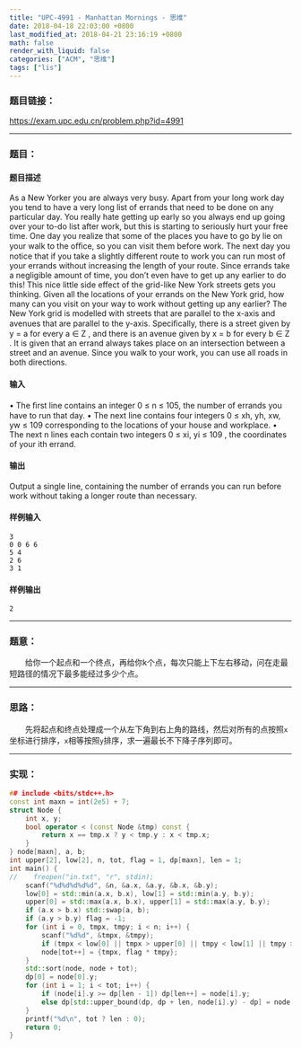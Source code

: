 ```yaml
---
title: "UPC-4991 - Manhattan Mornings - 思维"
date: 2018-04-18 22:03:00 +0800
last_modified_at: 2018-04-21 23:16:19 +0800
math: false
render_with_liquid: false
categories: ["ACM", "思维"]
tags: ["lis"]
---
```


### 题目链接：

https://exam.upc.edu.cn/problem.php?id=4991

---
### 题目：

#### 题目描述
As a New Yorker you are always very busy. Apart from your long work day you tend to have a very long list of
errands that need to be done on any particular day. You really hate getting up early so you always end up going over
your to-do list after work, but this is starting to seriously hurt your free time.
One day you realize that some of the places you have to go by lie on your walk to the oﬃce, so you can visit them before work. The next day you notice that if you take a slightly different route to work you can run most of your errands without increasing the length of your route. 
Since errands take a negligible amount of time, you don’t even have to get up any earlier to do this! This nice little side effect of the grid-like New York streets gets you thinking. Given all the locations of your errands on the New York grid, how many can you visit on your way to work without getting up any earlier?
The New York grid is modelled with streets that are parallel to the x-axis and avenues that are parallel to the y-axis. Speciﬁcally, there is a street given by y = a for every a ∈ Z , and there is an avenue given by x = b for every b ∈ Z . It is given that an errand always takes place on an intersection between a street and an avenue. Since you walk to your work, you can use all roads in both directions.
#### 输入
• The ﬁrst line contains an integer 0 ≤ n ≤ 105, the number of errands you have to run that day.
• The next line contains four integers 0 ≤ xh, yh, xw, yw ≤ 109 corresponding to the locations of your house and workplace.
• The next n lines each contain two integers 0 ≤ xi, yi ≤ 109 , the coordinates of your ith errand.
#### 输出
Output a single line, containing the number of errands you can run before work without taking a longer route than necessary.
#### 样例输入
```
3
0 0 6 6
5 4
2 6
3 1
```
#### 样例输出
```
2
```

---
### 题意：

&emsp;&emsp;给你一个起点和一个终点，再给你k个点，每次只能上下左右移动，问在走最短路径的情况下最多能经过多少个点。

---
### 思路：

&emsp;&emsp;先将起点和终点处理成一个从左下角到右上角的路线，然后对所有的点按照`x`坐标进行排序，`x`相等按照`y`排序，求一遍最长不下降子序列即可。

---
### 实现：

```cpp
## include <bits/stdc++.h>
const int maxn = int(2e5) + 7;
struct Node {
    int x, y;
    bool operator < (const Node &tmp) const {
        return x == tmp.x ? y < tmp.y : x < tmp.x;
    }
} node[maxn], a, b;
int upper[2], low[2], n, tot, flag = 1, dp[maxn], len = 1;
int main() {
//    freopen("in.txt", "r", stdin);
    scanf("%d%d%d%d%d", &n, &a.x, &a.y, &b.x, &b.y);
    low[0] = std::min(a.x, b.x), low[1] = std::min(a.y, b.y);
    upper[0] = std::max(a.x, b.x), upper[1] = std::max(a.y, b.y);
    if (a.x > b.x) std::swap(a, b);
    if (a.y > b.y) flag = -1;
    for (int i = 0, tmpx, tmpy; i < n; i++) {
        scanf("%d%d", &tmpx, &tmpy);
        if (tmpx < low[0] || tmpx > upper[0] || tmpy < low[1] || tmpy > upper[1]) continue;
        node[tot++] = {tmpx, flag * tmpy};
    }
    std::sort(node, node + tot);
    dp[0] = node[0].y;
    for (int i = 1; i < tot; i++) {
        if (node[i].y >= dp[len - 1]) dp[len++] = node[i].y;
        else dp[std::upper_bound(dp, dp + len, node[i].y) - dp] = node[i].y;
    }
    printf("%d\n", tot ? len : 0);
    return 0;
}

```